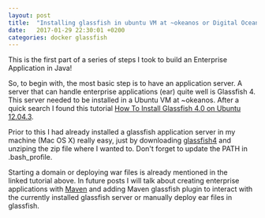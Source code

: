 ```yaml
---
layout: post
title:  "Installing glassfish in ubuntu VM at ~okeanos or Digital Ocean"
date:   2017-01-29 22:30:01 +0200
categories: docker glassfish
---
```

This is the first part of a series of steps I took to build an Enterprise Application in Java!

So, to begin with, the most basic step is to have an application server. A server that can handle enterprise applications (ear) quite well is Glassfish 4. This server needed to be installed in a Ubuntu VM at ~okeanos. After a quick search I found this tutorial <a href="https://www.digitalocean.com/community/tutorials/how-to-install-glassfish-4-0-on-ubuntu-12-04-3" target="_blank">How To Install Glassfish 4.0 on Ubuntu 12.04.3</a>.

Prior to this I had already installed a glassfish application server in my machine (Mac OS X) really easy, just by downloading <a href="http://download.java.net/glassfish/4.0/release/glassfish-4.0.zip">glassfish4</a> and unziping the zip file where I wanted to. Don't forget to update the PATH in .bash_profile.

Starting a domain or deploying war files is already mentioned in the linked tutorial above. In future posts I will talk about creating enterprise applications with <a href="https://maven.apache.org">Maven</a> and adding Maven glassfish plugin to interact with the currently installed glassfish server or manually deploy ear files in glassfish.
